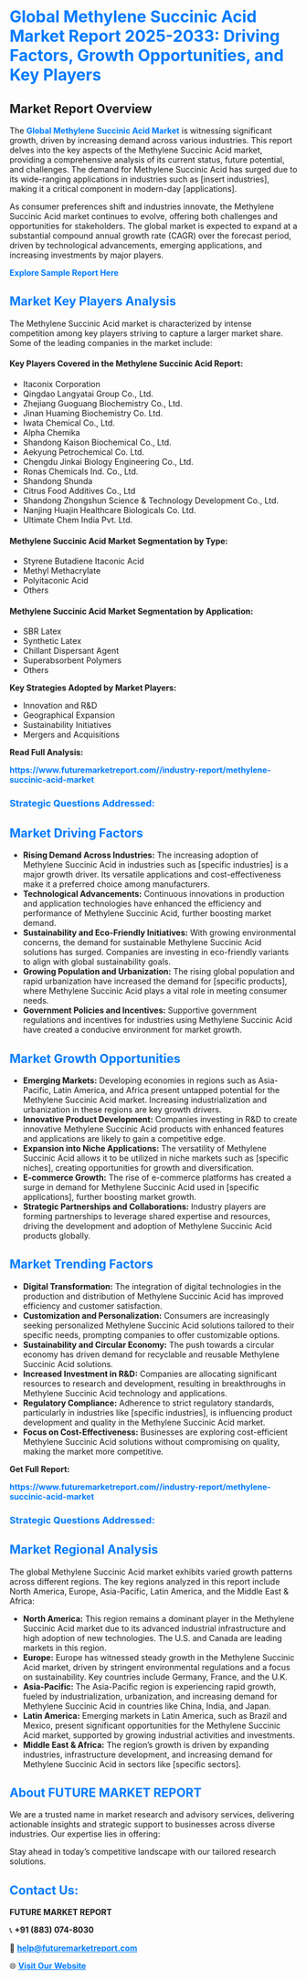 <h1 style="color: #007BFF;">Global Methylene Succinic Acid Market Report 2025-2033: Driving Factors, Growth Opportunities, and Key Players</h1>

<section id="overview">
<h2>Market Report Overview</h2>
<p>The <a href="https://www.futuremarketreport.com//industry-report/methylene-succinic-acid-market" style="color: #007BFF; text-decoration: none;"><strong>Global Methylene Succinic Acid Market</strong></a> is witnessing significant growth, driven by increasing demand across various industries. This report delves into the key aspects of the Methylene Succinic Acid market, providing a comprehensive analysis of its current status, future potential, and challenges. The demand for Methylene Succinic Acid has surged due to its wide-ranging applications in industries such as [insert industries], making it a critical component in modern-day [applications].</p>
<p>As consumer preferences shift and industries innovate, the Methylene Succinic Acid market continues to evolve, offering both challenges and opportunities for stakeholders. The global market is expected to expand at a substantial compound annual growth rate (CAGR) over the forecast period, driven by technological advancements, emerging applications, and increasing investments by major players.</p>
</section>

<section id="overview">
<p><a href="https://www.futuremarketreport.com//request-sample/reportId=57818" style="color: #007BFF; text-decoration: none;"><strong>Explore Sample Report Here</strong></a></p>
</section>

<section id="key-players">
<h2 style="color: #007BFF;">Market Key Players Analysis</h2>
<p>The Methylene Succinic Acid market is characterized by intense competition among key players striving to capture a larger market share. Some of the leading companies in the market include:</p>
<h4>Key Players Covered in the Methylene Succinic Acid Report:</h4>
<ul><li>Itaconix Corporation</li><li>Qingdao Langyatai Group Co., Ltd.</li><li>Zhejiang Guoguang Biochemistry Co., Ltd.</li><li>Jinan Huaming Biochemistry Co. Ltd.</li><li>Iwata Chemical Co., Ltd.</li><li>Alpha Chemika</li><li>Shandong Kaison Biochemical Co., Ltd.</li><li>Aekyung Petrochemical Co. Ltd.</li><li>Chengdu Jinkai Biology Engineering Co., Ltd.</li><li>Ronas Chemicals Ind. Co., Ltd.</li><li>Shandong Shunda</li><li>Citrus Food Additives Co., Ltd</li><li>Shandong Zhongshun Science &amp; Technology Development Co., Ltd.</li><li>Nanjing Huajin Healthcare Biologicals Co. Ltd.</li><li>Ultimate Chem India Pvt. Ltd.</li></ul>
<h4>Methylene Succinic Acid Market Segmentation by Type:</h4>
<ul><li>Styrene Butadiene Itaconic Acid</li><li>Methyl Methacrylate</li><li>Polyitaconic Acid</li><li>Others</li></ul>

<h4>Methylene Succinic Acid Market Segmentation by Application:</h4>
<ul><li>SBR Latex</li><li>Synthetic Latex</li><li>Chillant Dispersant Agent</li><li>Superabsorbent Polymers</li><li>Others</li></ul>
<p><strong>Key Strategies Adopted by Market Players:</strong></p>
<ul>
<li>Innovation and R&D</li>
<li>Geographical Expansion</li>
<li>Sustainability Initiatives</li>
<li>Mergers and Acquisitions</li>
</ul>
</section>

<section>
<p><strong>Read Full Analysis: </strong></p><a href="https://www.futuremarketreport.com//industry-report/methylene-succinic-acid-market" style="color: #007BFF; text-decoration: none;"><strong>https://www.futuremarketreport.com//industry-report/methylene-succinic-acid-market</strong></a>
<h3 style="color: #007BFF;">Strategic Questions Addressed:</h3>
</section>

<section id="driving-factors">
<h2 style="color: #007BFF;">Market Driving Factors</h2>
<ul>
<li><strong>Rising Demand Across Industries:</strong> The increasing adoption of Methylene Succinic Acid in industries such as [specific industries] is a major growth driver. Its versatile applications and cost-effectiveness make it a preferred choice among manufacturers.</li>
<li><strong>Technological Advancements:</strong> Continuous innovations in production and application technologies have enhanced the efficiency and performance of Methylene Succinic Acid, further boosting market demand.</li>
<li><strong>Sustainability and Eco-Friendly Initiatives:</strong> With growing environmental concerns, the demand for sustainable Methylene Succinic Acid solutions has surged. Companies are investing in eco-friendly variants to align with global sustainability goals.</li>
<li><strong>Growing Population and Urbanization:</strong> The rising global population and rapid urbanization have increased the demand for [specific products], where Methylene Succinic Acid plays a vital role in meeting consumer needs.</li>
<li><strong>Government Policies and Incentives:</strong> Supportive government regulations and incentives for industries using Methylene Succinic Acid have created a conducive environment for market growth.</li>
</ul>
</section>

<section id="growth-opportunities">
<h2 style="color: #007BFF;">Market Growth Opportunities</h2>
<ul>
<li><strong>Emerging Markets:</strong> Developing economies in regions such as Asia-Pacific, Latin America, and Africa present untapped potential for the Methylene Succinic Acid market. Increasing industrialization and urbanization in these regions are key growth drivers.</li>
<li><strong>Innovative Product Development:</strong> Companies investing in R&D to create innovative Methylene Succinic Acid products with enhanced features and applications are likely to gain a competitive edge.</li>
<li><strong>Expansion into Niche Applications:</strong> The versatility of Methylene Succinic Acid allows it to be utilized in niche markets such as [specific niches], creating opportunities for growth and diversification.</li>
<li><strong>E-commerce Growth:</strong> The rise of e-commerce platforms has created a surge in demand for Methylene Succinic Acid used in [specific applications], further boosting market growth.</li>
<li><strong>Strategic Partnerships and Collaborations:</strong> Industry players are forming partnerships to leverage shared expertise and resources, driving the development and adoption of Methylene Succinic Acid products globally.</li>
</ul>
</section>

<section id="trending-factors">
<h2 style="color: #007BFF;">Market Trending Factors</h2>
<ul>
<li><strong>Digital Transformation:</strong> The integration of digital technologies in the production and distribution of Methylene Succinic Acid has improved efficiency and customer satisfaction.</li>
<li><strong>Customization and Personalization:</strong> Consumers are increasingly seeking personalized Methylene Succinic Acid solutions tailored to their specific needs, prompting companies to offer customizable options.</li>
<li><strong>Sustainability and Circular Economy:</strong> The push towards a circular economy has driven demand for recyclable and reusable Methylene Succinic Acid solutions.</li>
<li><strong>Increased Investment in R&D:</strong> Companies are allocating significant resources to research and development, resulting in breakthroughs in Methylene Succinic Acid technology and applications.</li>
<li><strong>Regulatory Compliance:</strong> Adherence to strict regulatory standards, particularly in industries like [specific industries], is influencing product development and quality in the Methylene Succinic Acid market.</li>
<li><strong>Focus on Cost-Effectiveness:</strong> Businesses are exploring cost-efficient Methylene Succinic Acid solutions without compromising on quality, making the market more competitive.</li>
</ul>
</section>

<section>
<p><strong>Get Full Report: </strong></p><a href="https://www.futuremarketreport.com//industry-report/methylene-succinic-acid-market" style="color: #007BFF; text-decoration: none;"><strong>https://www.futuremarketreport.com//industry-report/methylene-succinic-acid-market</strong></a>
<h3 style="color: #007BFF;">Strategic Questions Addressed:</h3>
</section>


<section id="regional-analysis">
<h2 style="color: #007BFF;">Market Regional Analysis</h2>
<p>The global Methylene Succinic Acid market exhibits varied growth patterns across different regions. The key regions analyzed in this report include North America, Europe, Asia-Pacific, Latin America, and the Middle East & Africa:</p>
<ul>
<li><strong>North America:</strong> This region remains a dominant player in the Methylene Succinic Acid market due to its advanced industrial infrastructure and high adoption of new technologies. The U.S. and Canada are leading markets in this region.</li>
<li><strong>Europe:</strong> Europe has witnessed steady growth in the Methylene Succinic Acid market, driven by stringent environmental regulations and a focus on sustainability. Key countries include Germany, France, and the U.K.</li>
<li><strong>Asia-Pacific:</strong> The Asia-Pacific region is experiencing rapid growth, fueled by industrialization, urbanization, and increasing demand for Methylene Succinic Acid in countries like China, India, and Japan.</li>
<li><strong>Latin America:</strong> Emerging markets in Latin America, such as Brazil and Mexico, present significant opportunities for the Methylene Succinic Acid market, supported by growing industrial activities and investments.</li>
<li><strong>Middle East & Africa:</strong> The region’s growth is driven by expanding industries, infrastructure development, and increasing demand for Methylene Succinic Acid in sectors like [specific sectors].</li>
</ul>
</section>

<footer>
<h2 style="color: #007BFF;">About FUTURE MARKET REPORT</h2>
<p>We are a trusted name in market research and advisory services, delivering actionable insights and strategic support to businesses across diverse industries. Our expertise lies in offering:</p>

<p>Stay ahead in today’s competitive landscape with our tailored research solutions.</p>

<h2 style="color: #007BFF;">Contact Us:</h2>
<p><strong>FUTURE MARKET REPORT</strong></p>
<p>📞 <strong>+91 (883) 074-8030</strong></p>
<p>📧 <strong><a href="mailto:help@futuremarketreport.com" style="color: #007BFF;">help@futuremarketreport.com</a></strong></p>
<p>🌐 <strong><a href="https://www.futuremarketreport.com/" style="color: #007BFF;">Visit Our Website</a></strong></p>
</footer>
